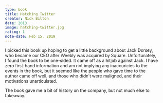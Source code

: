 ```yaml
---
type: book
title: Hatching Twitter
creator: Nick Bilton
date: 2013
image: hatching-twitter.jpg
rating: 1
note-date: Feb 15, 2019
---
```


I picked this book up hoping to get a little background about Jack Dorsey, who became our CEO after Weebly was acquired by Square. Unfortunately, I found the book to be one-sided. It came off as a hitjob against Jack. I have zero first-hand information and am not implying any inaccuricies to the events in the book, but it seemed like the people who gave time to the author came off well, and those who didn't were maligned, and their motivations unarticulated.

The book gave me a bit of history on the company, but not much else to takeaway.
